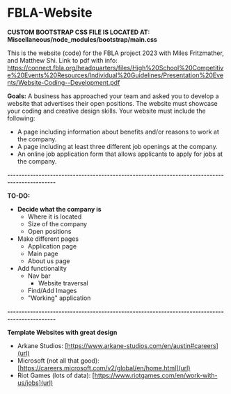 # FBLA-Website

**CUSTOM BOOTSTRAP CSS FILE IS LOCATED AT: Miscellaneous/node_modules/bootstrap/main.css**

This is the website (code) for the FBLA project 2023 with Miles Fritzmather, and Matthew Shi.
Link to pdf with info: https://connect.fbla.org/headquarters/files/High%20School%20Competitive%20Events%20Resources/Individual%20Guidelines/Presentation%20Events/Website-Coding--Development.pdf

**Goals:**
A business has approached your team and asked you to develop a website that advertises
their open positions. The website must showcase your coding and creative design skills. Your
website must include the following:
  - A page including information about benefits and/or reasons to work at the company.
  - A page including at least three different job openings at the company.
  - An online job application form that allows applicants to apply for jobs at the company.

**---------------------------------------------------------------------------------------------**

**TO-DO:**
  - **Decide what the company is**
      - Where it is located
      - Size of the company
      - Open positions
  -  Make different pages
      - Application page
      - Main page
      - About us page
  - Add functionality
      - Nav bar
        - Website traversal 
      - Find/Add Images
      - "Working" application 

**---------------------------------------------------------------------------------------------**
  
**Template Websites with great design**
  - Arkane Studios: [https://www.arkane-studios.com/en/austin#careers](url)
  - Microsoft (not all that good): [https://careers.microsoft.com/v2/global/en/home.html](url)
  - Riot Games (lots of data): [https://www.riotgames.com/en/work-with-us/jobs](url)
